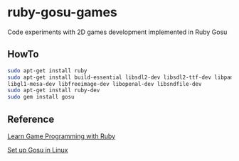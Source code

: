 # ruby-gosu-games
Code experiments with 2D games development implemented in Ruby Gosu

## HowTo

```bash
sudo apt-get install ruby
sudo apt-get install build-essential libsdl2-dev libsdl2-ttf-dev libpango1.0-dev \
libgl1-mesa-dev libfreeimage-dev libopenal-dev libsndfile-dev
sudo apt-get install ruby-dev
sudo gem install gosu
```

## Reference

[Learn Game Programming with Ruby](https://pragprog.com/book/msgpkids/learn-game-programming-with-ruby)

[Set up Gosu in Linux](https://github.com/jlnr/gosu/wiki/Getting-Started-on-Linux)
